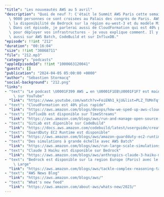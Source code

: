 ```yaml
---
"title": "Les nouveautés AWS au 5 avril"
"description": "Quoi de neuf ?: C'était le Summit AWS Paris cette semaine, plus de\
  \ 9000 personnes ce sont croisées au Palais des congrès de Paris. AWS a annoncé\
  \ la disponibilité de Bedrock sur la région eu-west-3 et du modèle Mistral Large.\
  \ Dans cet épisode, je parlerai aussi de CloudFormation qui est 40% plus rapide\
  \ pour déployer vos infrastructures - je vous explique comment. Il y a de l'info\
  \ aussi sur AWS Batch, CodeBuild et sur InfluxDB."
"episode": !!int "212"
"duration": "00:16:04"
"size": !!int "30868711"
"file": "212.mp3"
"category": "podcasts"
"appleEpisodeId": !!int "1000663120041"
"guests": []
"publication": "2024-04-05 05:00:00 +0000"
"author": "Sébastien Stormacq"
"social-background": "212.png"
"links":
- "text": "Le podcast \U0001F399 AWS ☁️ en \U0001F1EB\U0001F1F7 est maintenant disponible\
    \ sur YouTube"
  "link": "https://www.youtube.com/watch?v=FoiENh1_kjU&list=PLZ_TUMnTqfu9lG7nh_3VHJ1iM2q9grWvd&pp=gAQBiAQB"
- "text": "CloudFormation est 40% plus rapide"
  "link": "https://aws.amazon.com/blogs/devops/how-we-sped-up-aws-cloudformation-deployments-with-optimistic-stabilization/"
- "text": "InfluxDb est disponible sur TimeStreams"
  "link": "https://aws.amazon.com/blogs/aws/run-and-manage-open-source-influxdb-databases-with-amazon-timestream/"
- "text": "GitLab est diponible sur CodeBuild"
  "link": "https://docs.aws.amazon.com/codebuild/latest/userguide/create-project-console.html#create-project-console-source"
- "text": "GuardDuty EC2 Runtime est disponible"
  "link": "https://aws.amazon.com/blogs/aws/amazon-guardduty-ec2-runtime-monitoring-is-now-generally-available/"
- "text": "Des simulations à grande échelle avec AWS Batch"
  "link": "https://aws.amazon.com/blogs/aws/run-large-scale-simulations-with-aws-batch-multi-container-jobs/"
- "text": "Claude 3 Haiku est disponible sur Bedrock"
  "link": "https://aws.amazon.com/blogs/aws/anthropics-claude-3-haiku-model-is-now-available-in-amazon-bedrock/"
- "text": "Bedrock est disponible sur la region Europe (Paris) avec le modèle Mistral\
    \ Large"
  "link": "https://aws.amazon.com/blogs/aws/tackle-complex-reasoning-tasks-with-mistral-large-now-available-on-amazon-bedrock/"
- "text": "AWS News Blog"
  "link": "https://aws.amazon.com/blogs/aws/"
- "text": "What's new feed"
  "link": "https://aws.amazon.com/about-aws/whats-new/2023/"
---
```


